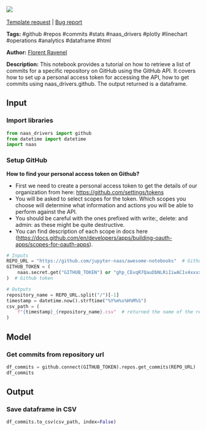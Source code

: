 <a href="https://app.naas.ai/user-redirect/naas/downloader?url=https://raw.githubusercontent.com/jupyter-naas/awesome-notebooks/master/GitHub/GitHub_Get_commits_from_repository.ipynb" target="_parent"><img src="https://naasai-public.s3.eu-west-3.amazonaws.com/open_in_naas.svg"/></a><br><br><a href="https://github.com/jupyter-naas/awesome-notebooks/issues/new?assignees=&labels=&template=template-request.md&title=Tool+-+Action+of+the+notebook+">Template request</a> | <a href="https://github.com/jupyter-naas/awesome-notebooks/issues/new?assignees=&labels=bug&template=bug_report.md&title=GitHub+-+Get+commits+from+repository:+Error+short+description">Bug report</a>

**Tags:** #github #repos #commits #stats #naas_drivers #plotly #linechart #operations #analytics #dataframe #html

**Author:** [Florent Ravenel](https://www.linkedin.com/in/florent-ravenel/)

**Description:** This notebook provides a tutorial on how to retrieve a list of commits for a specific repository on GitHub using the GitHub API. It covers how to set up a personal access token for accessing the API, how to get commits using naas_drivers.github. The output returned is a dataframe.

## Input

### Import libraries


```python
from naas_drivers import github
from datetime import datetime
import naas
```

### Setup GitHub
**How to find your personal access token on Github?**
- First we need to create a personal access token to get the details of our organization from here: https://github.com/settings/tokens
- You will be asked to select scopes for the token. Which scopes you choose will determine what information and actions you will be able to perform against the API.
- You should be careful with the ones prefixed with write:, delete: and admin: as these might be quite destructive.
- You can find description of each scope in docs here (https://docs.github.com/en/developers/apps/building-oauth-apps/scopes-for-oauth-apps).


```python
# Inputs
REPO_URL = "https://github.com/jupyter-naas/awesome-notebooks"  # Github repository url
GITHUB_TOKEN = (
    naas.secret.get("GITHUB_TOKEN") or "ghp_CEvqR7QauDbNLRiIiwAC1v4xxxxxxxxxxxxx"
)  # Github token

# Outputs
repository_name = REPO_URL.split("/")[-1]
timestamp = datetime.now().strftime("%Y%m%s%H%M%S")
csv_path = (
    f"{timestamp}_{repository_name}.csv"  # returned the name of the repository as csv
)
```

## Model

### Get commits from repository url


```python
df_commits = github.connect(GITHUB_TOKEN).repos.get_commits(REPO_URL)
df_commits
```

## Output

### Save dataframe in CSV


```python
df_commits.to_csv(csv_path, index=False)
```
